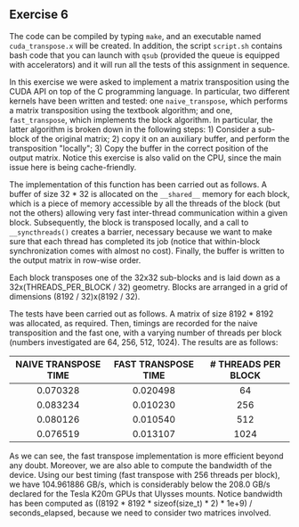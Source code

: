 ## Exercise 6
The code can be compiled by typing `make`, and an executable named `cuda_transpose.x` will be created. In addition, the script `script.sh` contains bash code that you can launch with `qsub` (provided the queue is equipped with accelerators) and it will run all the tests of this assignment in sequence.

In this exercise we were asked to implement a matrix transposition using the CUDA API on top of the C programming language. In particular, two different kernels have been written and tested: one `naive_transpose`, which performs a matrix transposition using the textbook algorithm; and one, `fast_transpose`, which implements the block algorithm. In particular, the latter algorithm is broken down in the following steps: 1) Consider a sub-block of the original matrix; 2) copy it on an auxiliary buffer, and perform the transposition "locally"; 3) Copy the buffer in the correct position of the output matrix. Notice this exercise is also valid on the CPU, since the main issue here is being cache-friendly.

The implementation of this function has been carried out as follows. A buffer of size 32 * 32 is allocated on the `__shared__` memory for each block, which is a piece of memory accessible by all the threads of the block (but not the others) allowing very fast inter-thread communication within a given block. Subsequently, the block is transposed locally, and a call to `__syncthreads()` creates a barrier, necessary because we want to make sure that each thread has completed its job (notice that within-block synchronization comes with almost no cost). Finally, the buffer is written to the output matrix in row-wise order.

Each block transposes one of the 32x32 sub-blocks and is laid down as a 32x(THREADS_PER_BLOCK / 32) geometry. Blocks are arranged in a grid of dimensions (8192 / 32)x(8192 / 32). 

The tests have been carried out as follows. A matrix of size 8192 * 8192 was allocated, as required. Then, timings are recorded for the naive transposition and the fast one, with a varying number of threads per block (numbers investigated are 64, 256, 512, 1024). The results are as follows:

| NAIVE TRANSPOSE TIME | FAST TRANSPOSE TIME| # THREADS PER BLOCK |
|:--------------------:|:------------------:|:-------------------:|
|0.070328              |0.020498            |64                   |
|0.083234              |0.010230            |256                  |
|0.080126              |0.010540            |512                  |
|0.076519              |0.013107            |1024                 |

As we can see, the fast transpose implementation is more efficient beyond any doubt. Moreover, we are also able to compute the bandwidth of the device. Using our best timing (fast transpose with 256 threads per block), we have 104.961886 GB/s, which is considerably below the 208.0 GB/s declared for the Tesla K20m GPUs that Ulysses mounts. Notice bandwidth has been computed as ((8192 * 8192 * sizeof(size_t) * 2) * 1e+9) / seconds_elapsed, because we need to consider two matrices involved.

